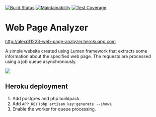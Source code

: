 [![Build Status](https://travis-ci.org/AlexP11223/php-project-lvl3.svg?branch=master)](https://travis-ci.org/AlexP11223/php-project-lvl3)
[![Maintainability](https://api.codeclimate.com/v1/badges/fd2a401ad73e174686e2/maintainability)](https://codeclimate.com/github/AlexP11223/php-project-lvl3/maintainability)
[![Test Coverage](https://api.codeclimate.com/v1/badges/fd2a401ad73e174686e2/test_coverage)](https://codeclimate.com/github/AlexP11223/php-project-lvl3/test_coverage)

# Web Page Analyzer

http://alexp11223-web-page-analyzer.herokuapp.com

A simple website created using Lumen framework that extracts some information about the specified web page. The requests are processed using a job queue asynchronously.

![](https://i.imgur.com/V0wBwyR.gif)

## Heroku deployment

1. Add postgres and php buildpack.
2. Add `APP_KEY` (`php artisan key:generate --show`).
3. Enable the worker for queue processing.
